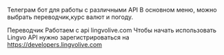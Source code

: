
Телеграм бот для работы с различными API
В основном меню, можно выбрать переводчик,курс валют и погоду.


Переводчик
Работаем с api lingvolive.com
Чтобы начать использовать Lingvo API нужно зарегистрироваться на https://developers.lingvolive.com

